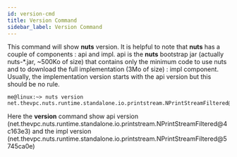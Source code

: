 ```yaml
---
id: version-cmd
title: Version Command
sidebar_label: Version Command
---
```



This command will show **nuts** version. It is helpful to note that **nuts** has a couple of components : api and impl.
api is the **nuts** bootstrap jar (actually nuts-*.jar, ~500Ko of size) that contains only the minimum code to use nuts and to download the full implementation (3Mo of size) : impl component. Usually, the implementation version starts with the api version but this should be no rule.
```
me@linux:~> nuts version
net.thevpc.nuts.runtime.standalone.io.printstream.NPrintStreamFiltered@4c163e3/net.thevpc.nuts.runtime.standalone.io.printstream.NPrintStreamFiltered@5745ca0e
```
Here the **version** command show api version (net.thevpc.nuts.runtime.standalone.io.printstream.NPrintStreamFiltered@4c163e3) and the impl version (net.thevpc.nuts.runtime.standalone.io.printstream.NPrintStreamFiltered@5745ca0e)
